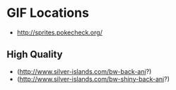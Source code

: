 # GIF Locations

* http://sprites.pokecheck.org/

## High Quality

* (http://www.silver-islands.com/bw-back-ani?)
* (http://www.silver-islands.com/bw-shiny-back-ani?)
